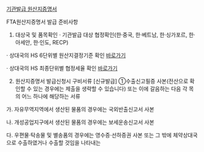 [기관발급 원산지증명서](https://www.customs.go.kr/ftaportalkor/cm/cntnts/cntntsView.do?mi=3402&cntntsId=1062)

FTA원산지증명서 발급 준비사항
1. 대상국 및 품목확인
· 기관발급 대상 협정확인(한·중국, 한·베트남, 한·싱가포르, 한·아세안, 한·인도, RECP)

· 상대국의 HS 6단위별 원산지결정기준 확인 [바로가기](https://www.customs.go.kr/ftaportalkor/ad/ftaTrtyPsr/psr.do?mi=3528)

· 상대국의 HS 최종단위별 협정세율 확인 [바로가기](https://www.customs.go.kr/ftaportalkor/ad/ftaCnvn/txrtInfo.do?mi=3526)

2. 원산지증명서 발급신청시 구비서류
[신규발급]
①수출신고필증 사본(전산으로 확인할 수 있는 경우에는 제출을 생략할 수 있습니다) 또는 이에 갈음하는 다음 각 목의 어느 하나에 해당하는 서류

가. 자유무역지역에서 생산된 물품의 경우에는 국외반출신고서 사본

나. 개성공업지구에서 생산된 물품의 경우에는 보세운송신고서 사본

다. 우편물·탁송물 및 별송품의 경우에는 영수증·선하증권 사본 또는 그 밖에 체약상대국으로 수출하였거나 수출할 것임을 나타내는 
